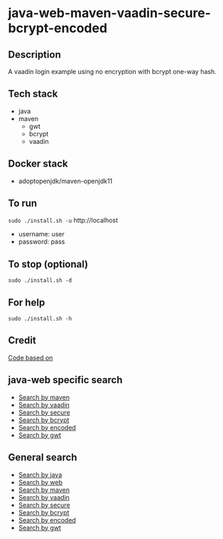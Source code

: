 # java-web-maven-vaadin-secure-bcrypt-encoded

## Description
A vaadin login example using
no encryption with bcrypt
one-way hash.

## Tech stack
- java
- maven
  - gwt
  - bcrypt
  - vaadin

## Docker stack
- adoptopenjdk/maven-openjdk11

## To run
`sudo ./install.sh -u`
http://localhost
- username: user
- password: pass

## To stop (optional)
`sudo ./install.sh -d`

## For help
`sudo ./install.sh -h`

## Credit
[Code based on](https://examples.javacodegeeks.com/enterprise-java/vaadin/vaadin-login-example/)

## java-web specific search
- [Search by maven](https://github.com/bearddan2000?tab=repositories&q=java-web-maven&type=&language=&sort=)
- [Search by vaadin](https://github.com/bearddan2000?tab=repositories&q=java-web-vaadin&type=&language=&sort=)
- [Search by secure](https://github.com/bearddan2000?tab=repositories&q=java-web-secure&type=&language=&sort=)
- [Search by bcrypt](https://github.com/bearddan2000?tab=repositories&q=java-web-bcrypt&type=&language=&sort=)
- [Search by encoded](https://github.com/bearddan2000?tab=repositories&q=java-web-encoded&type=&language=&sort=)
- [Search by gwt](https://github.com/bearddan2000?tab=repositories&q=java-web-gwt&type=&language=&sort=)

## General search
- [Search by java](https://github.com/bearddan2000?tab=repositories&q=java&type=&language=&sort=)
- [Search by web](https://github.com/bearddan2000?tab=repositories&q=web&type=&language=&sort=)
- [Search by maven](https://github.com/bearddan2000?tab=repositories&q=maven&type=&language=&sort=)
- [Search by vaadin](https://github.com/bearddan2000?tab=repositories&q=vaadin&type=&language=&sort=)
- [Search by secure](https://github.com/bearddan2000?tab=repositories&q=secure&type=&language=&sort=)
- [Search by bcrypt](https://github.com/bearddan2000?tab=repositories&q=bcrypt&type=&language=&sort=)
- [Search by encoded](https://github.com/bearddan2000?tab=repositories&q=encoded&type=&language=&sort=)
- [Search by gwt](https://github.com/bearddan2000?tab=repositories&q=gwt&type=&language=&sort=)
